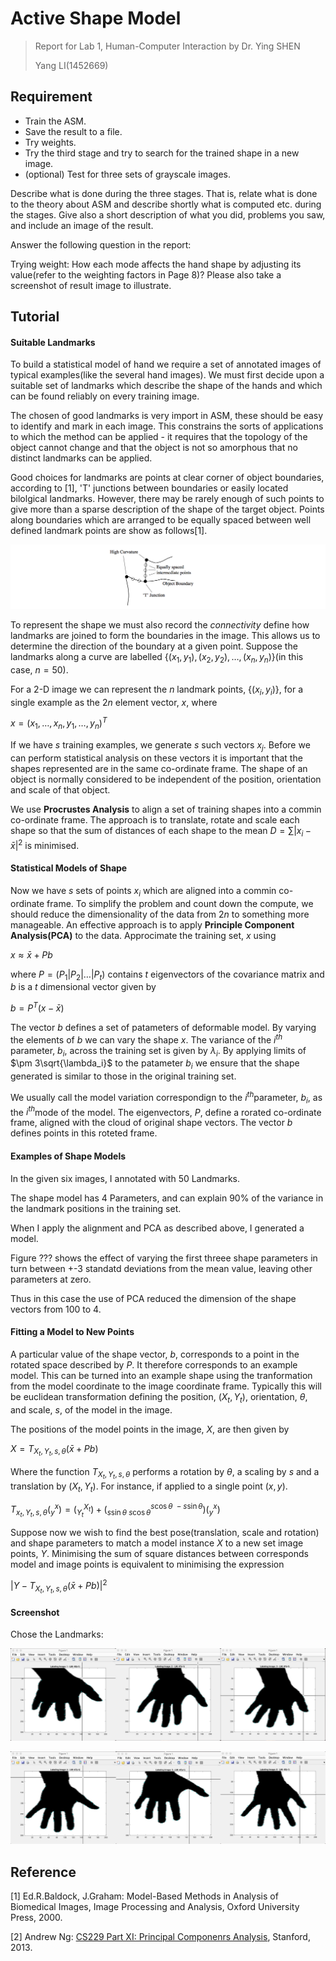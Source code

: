 # Active Shape Model

>  Report for Lab 1, Human-Computer Interaction by Dr. Ying SHEN
>
>  Yang LI(1452669)

## Requirement

- Train the ASM.
- Save the result to a file.
- Try weights.
- Try the third stage and try to search for the trained shape in a new image.
- (optional) Test for three sets of grayscale images.

Describe what is done during the three stages. That is, relate what is done to the theory about ASM and describe shortly what is computed etc. during the stages. Give also a short description of what you did, problems you saw, and include an image of the result.

Answer the following question in the report:

Trying weight: How each mode affects the hand shape by adjusting its value(refer to the weighting factors in Page 8)? Please also take a screenshot of result image to illustrate.

## Tutorial

#### Suitable Landmarks

To build a statistical model of hand we require a set of annotated images of typical examples(like the several hand images). We must first decide upon a suitable set of landmarks which describe the shape of the hands and which can be found reliably on every training image.

The chosen of good landmarks is very import in ASM, these should be easy to identify and mark in each image. This constrains the sorts of applications to which the method can be applied - it requires that the topology of the object cannot change and that the object is not so amorphous that no distinct landmarks can be applied.

Good choices for landmarks are points at clear corner of object boundaries, according to [1], 'T' junctions between boundaries or easily located bilolgical landmarks. However, there may be rarely enough of such points to give more than a sparse description of the shape of the target object. Points along boundaries which are arranged to be equally spaced between well defined landmark points are show as follows[1].

![1-1](Res/Lab1/figure1.png)

To represent the shape we must also record the *connectivity* define how landmarks are joined to form the boundaries in the image. This allows us to determine the direction of the boundary at a given point. Suppose the landmarks along a curve are labelled $\{(x_1, y_1), (x_2, y_2), \dots,(x_n, y_n)\}$(in this case, $n = 50$).

For a 2-D image we can represent the $n$ landmark points, $\{(x_i, y_i)\}$, for a single example as the $2n$ element vector, $x$, where

$x = (x_1, \dots, x_n, y_1, \dots, y_n)^T$

If we have $s$ training examples, we generate $s$ such vectors $x_j$. Before we can perform statistical analysis on these vectors it is important that the shapes represented are in the same co-ordinate frame. The shape of an object is normally considered to be independent of the position, orientation and scale of that object.

We use **Procrustes Analysis** to align a set of training shapes into a commin co-ordinate frame. The approach is to translate, rotate and scale each shape so that the sum of distances of each shape to the mean $D = \sum|x_i-\bar{x}|^2$ is minimised.

#### Statistical Models of Shape

Now we have $s$ sets of points $x_i$ which are aligned into a commin co-ordinate frame. To simplify the problem and count down the compute, we should reduce the dimensionality of the data from $2n$ to something more manageable. An effective approach is to apply **Principle Component Analysis(PCA)** to the data. Approcimate the training set, $x$ using

$x \approx \bar{x} + Pb$

where $P = (P_1 | P_2 | \dots | P_t)$ contains $t$ eigenvectors of the covariance matrix and $b$ is a $t$ dimensional vector given by

$b = P^T(x-\bar{x})$

The vector $b$ defines a set of patameters of deformable model. By varying the elements of $b$ we can vary the shape $x$. The variance of the $i^{th}$ parameter, $b_i$, across the training set is given by $\lambda_i$. By applying limits of $\pm 3\sqrt{\lambda_i}$ to the patameter $b_i$ we ensure that the shape generated is similar to those in the original training set.

We usually call the model variation correspondign to the $i^{th}​$ parameter, $b_i​$, as the $i^{th}​$ mode of the model. The eigenvectors, $P​$, define a rorated co-ordinate frame, aligned with the cloud of original shape vectors. The vector $b​$ defines points in this roteted frame.

#### Examples of Shape Models

In the given six images, I annotated with $50$ Landmarks.

The shape model has $4$ Parameters, and can explain $90\%$ of the variance in the landmark positions in the training set.

When I apply the alignment and PCA as described above, I generated a model.

Figure ??? shows the effect of varying the first threee shape parameters in turn between +-3 standatd deviations from the mean value, leaving other parameters at zero.

Thus in this case the use of PCA reduced the dimension of the shape vectors from $100$ to $4$.

#### Fitting a Model to New Points

A particular value of the shape vector, $b$, corresponds to a point in the rotated space described by $P$. It therefore corresponds to an example model. This can be turned into an example shape using the tranformation from the model coordinate to the image coordinate frame. Typically this will be euclidean transformation defining the position, $(X_t, Y_t)$, orientation, $\theta$, and scale, $s$, of the model in the image.

The positions of the model points in the image, $X$, are then given by

$X = T_{X_t, Y_t, s, \theta}(\bar{x}+Pb)$

Where the function $T_{X_t, Y_t, s, \theta}$ performs a rotation by $\theta$, a scaling by $s$ and a translation by $(X_t, Y_t)$. For instance, if applied to a single point $(x, y)$.

$T_{x_t, Y_t, s, \theta} (_y^x) = (_{Y_t}^{X_t}) + (_{s\sin\theta\ s\cos\theta}^{s\cos\theta\ -s\sin\theta})(_y^x)$

Suppose now we wish to find the best pose(translation, scale and rotation) and shape parameters to match a model instance $X$ to a new set image points, $Y$. Minimising the sum of square distances between corresponds model and image points is equivalent to minimising the expression

$|Y - T_{X_t, Y_t, s, \theta}(\bar{x}+Pb)|^2$

#### Screenshot

Chose the Landmarks:

![Landmark1](Res/Lab1/landmark1.png)

![Landmark2](Res/Lab1/Landmark2.png)





## Reference

[1] Ed.R.Baldock,  J.Graham: Model-Based Methods in Analysis of Biomedical Images, Image Processing and Analysis, Oxford University Press, 2000.

[2] Andrew Ng: [CS229 Part XI: Principal Componenrs Analysis](http://cs229.stanford.edu/notes/cs229-notes10.pdf), Stanford, 2013.
